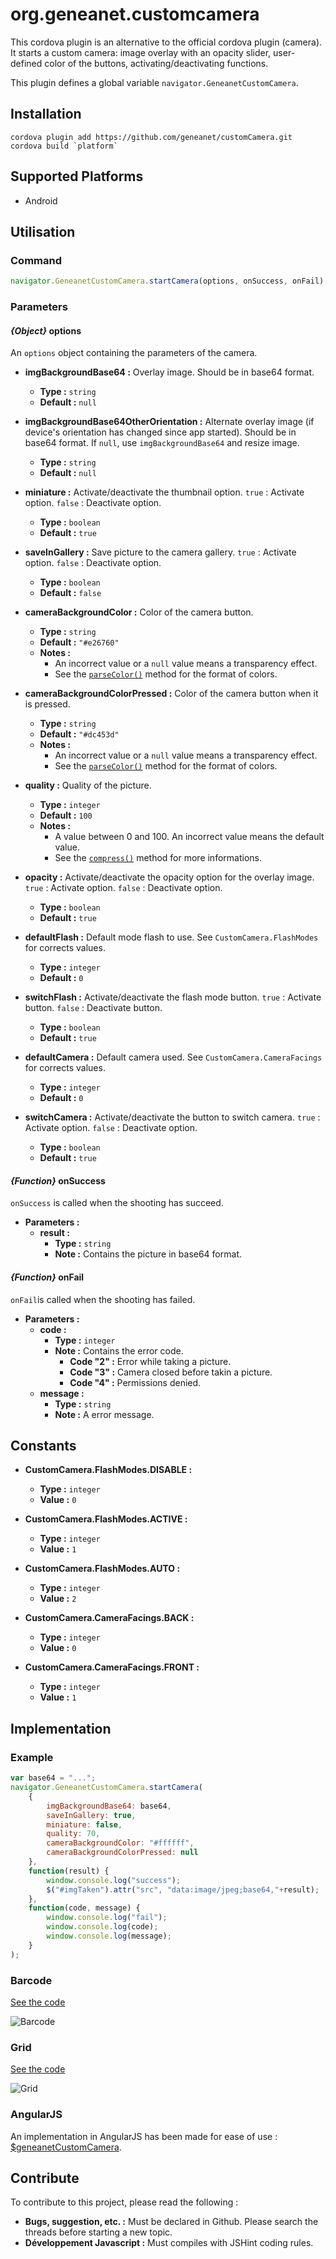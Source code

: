 # org.geneanet.customcamera

This cordova plugin is an alternative to the official cordova plugin (camera). It starts a custom camera: image overlay with an opacity slider, user-defined color of the buttons, activating/deactivating functions.


This plugin defines a global variable `navigator.GeneanetCustomCamera`.

## Installation

    cordova plugin add https://github.com/geneanet/customCamera.git
    cordova build `platform`

## Supported Platforms

+ Android

## Utilisation

### Command

``` js
navigator.GeneanetCustomCamera.startCamera(options, onSuccess, onFail);
```

### Parameters

#### *{Object}* options

An `options` object containing the parameters of the camera.

+ **imgBackgroundBase64 :** Overlay image. Should be in base64 format.
    - **Type :** `string`
    - **Default :** `null`

+ **imgBackgroundBase64OtherOrientation :** Alternate overlay image (if device's orientation has changed since app started). Should be in base64 format. If `null`, use `imgBackgroundBase64` and resize image.
    - **Type :** `string`
    - **Default :** `null`

+ **miniature :** Activate/deactivate the thumbnail option. `true` : Activate option. `false` : Deactivate option.
    - **Type :** `boolean`
    - **Default :** `true`

+ **saveInGallery :** Save picture to the camera gallery. `true` : Activate option. `false` : Deactivate option.
    - **Type :** `boolean`
    - **Default :** `false`

+ **cameraBackgroundColor :** Color of the camera button.
    - **Type :** `string`
    - **Default :** `"#e26760"`
    - **Notes :**
        + An incorrect value or a `null` value means a transparency effect.
        + See the [`parseColor()`](http://developer.android.com/reference/android/graphics/Color.html#parseColor(java.lang.String)) method for the format of colors.

+ **cameraBackgroundColorPressed :** Color of the camera button when it is pressed.
    - **Type :** `string`
    - **Default :** `"#dc453d"`
    - **Notes :**
        + An incorrect value or a `null` value means a transparency effect.
        + See the [`parseColor()`](http://developer.android.com/reference/android/graphics/Color.html#parseColor(java.lang.String)) method for the format of colors.

+ **quality :** Quality of the picture.
    - **Type :** `integer`
    - **Default :** `100`
    - **Notes :**
        + A value between 0 and 100. An incorrect value means the default value.
        + See the [`compress()`](http://developer.android.com/reference/android/graphics/Bitmap.html) method for more informations.

+ **opacity :** Activate/deactivate the opacity option for the overlay image. `true` : Activate option. `false` : Deactivate option.
    - **Type :** `boolean`
    - **Default :** `true`

+ **defaultFlash :** Default mode flash to use. See `CustomCamera.FlashModes` for corrects values.
    - **Type :** `integer`
    - **Default :** `0`

+ **switchFlash :** Activate/deactivate the flash mode button. `true` : Activate button. `false` : Deactivate button.
    - **Type :** `boolean`
    - **Default :** `true`

+ **defaultCamera :** Default camera used. See `CustomCamera.CameraFacings` for corrects values.
    - **Type :** `integer`
    - **Default :** `0`

+ **switchCamera :** Activate/deactivate the button to switch camera. `true` : Activate option. `false` : Deactivate option.
    - **Type :** `boolean`
    - **Default :** `true`

#### *{Function}* onSuccess

`onSuccess` is called when the shooting has succeed.

+ **Parameters :**
    - **result :**
        + **Type :** `string`
        + **Note :** Contains the picture in base64 format.

#### *{Function}* onFail

`onFail`is  called when the shooting has failed.
+ **Parameters :**
    - **code :**
        + **Type :** `integer`
        + **Note :** Contains the error code.
            - **Code "2" :** Error while taking a picture.
            - **Code "3" :** Camera closed before takin a picture.
            - **Code "4" :** Permissions denied.
    - **message :**
        + **Type :** `string`
        + **Note :** A error message.

## Constants

+ **CustomCamera.FlashModes.DISABLE :**
    - **Type :** `integer`
    - **Value :** `0`
+ **CustomCamera.FlashModes.ACTIVE :**
    - **Type :** `integer`
    - **Value :** `1`
+ **CustomCamera.FlashModes.AUTO :**
    - **Type :** `integer`
    - **Value :** `2`

+ **CustomCamera.CameraFacings.BACK :**
    - **Type :** `integer`
    - **Value :** `0`
+ **CustomCamera.CameraFacings.FRONT :**
    - **Type :** `integer`
    - **Value :** `1`


## Implementation

### Example

``` js
var base64 = "...";
navigator.GeneanetCustomCamera.startCamera(
    {
        imgBackgroundBase64: base64,
        saveInGallery: true,
        miniature: false,
        quality: 70,
        cameraBackgroundColor: "#ffffff",
        cameraBackgroundColorPressed: null
    },
    function(result) {
        window.console.log("success");
        $("#imgTaken").attr("src", "data:image/jpeg;base64,"+result);
    },
    function(code, message) {
        window.console.log("fail");
        window.console.log(code);
        window.console.log(message);
    }
);
```

### Barcode

[See the code](https://github.com/geneanet/customCamera/tree/master/examples/barcode)

![Barcode](https://raw.githubusercontent.com/geneanet/customCamera/master/examples/barcode/screenshot.png)

### Grid

[See the code](https://github.com/geneanet/customCamera/tree/master/examples/grid)

![Grid](https://raw.githubusercontent.com/geneanet/customCamera/master/examples/grid/screenshot.png)

### AngularJS

An implementation in AngularJS has been made for ease of use : [$geneanetCustomCamera](https://github.com/geneanet/customCameraAngular.git).

## Contribute

To contribute to this project, please read the following :
+ **Bugs, suggestion, etc. :** Must be declared in Github. Please search the threads before starting a new topic.
+ **Développement Javascript :** Must compiles with JSHint coding rules.
